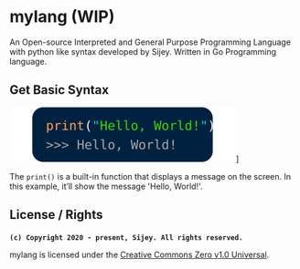 # mylang (WIP)
An Open-source Interpreted and General Purpose Programming Language with python like syntax developed by Sijey. Written in Go Programming language.

## Get Basic Syntax

![Loading Image...](svg/hello-world-snippet.svg)]

The `print()` is a built-in function that displays a message on the screen. In this example, it’ll show the message 'Hello, World!'.

## License / Rights
**`(c) Copyright 2020 - present, Sijey. All rights reserved.`**

mylang is licensed under the [Creative Commons Zero v1.0 Universal](https://creativecommons.org/).
